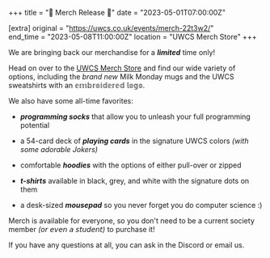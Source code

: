 +++
title = "💸 Merch Release 💸"
date = "2023-05-01T07:00:00Z"

[extra]
original = "https://uwcs.co.uk/events/merch-22t3w2/"    
end_time = "2023-05-08T11:00:00Z"
location = "UWCS Merch Store"
+++

We are bringing back our merchandise for a ***limited*** time only!

Head on over to the [UWCS Merch Store](https://merch.uwcs.co.uk/) and find our wide variety of options, including the *brand new* Milk Monday mugs and the UWCS sweatshirts with an 𝕖𝕞𝕓𝕣𝕠𝕚𝕕𝕖𝕣𝕖𝕕 𝕝𝕠𝕘𝕠.

We also have some all-time favorites:

- ***programming socks*** that allow you to unleash your full programming potential

- a 54-card deck of ***playing cards*** in the signature UWCS colors *(with some adorable Jokers)*

- comfortable ***hoodies*** with the options of either pull-over or zipped

- ***t-shirts*** available in black, grey, and white with the signature dots on them

 - a desk-sized ***mousepad*** so you never forget you do computer science :)

Merch is available for everyone, so you don't need to be a current society member *(𝘰𝘳 𝘦𝘷𝘦𝘯 𝘢 𝘴𝘵𝘶𝘥𝘦𝘯𝘵)* to purchase it!
 
 If you have any questions at all, you can ask in the Discord or email us.
